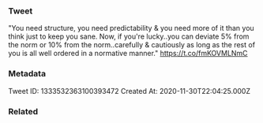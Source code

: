### Tweet
"You need structure, you need predictability &amp; you need more of it than you think just to keep you sane. Now, if you're lucky..you can deviate 5% from the norm or 10% from the norm..carefully &amp; cautiously as long as the rest of you is all well ordered in a normative manner." https://t.co/fmKOVMLNmC

### Metadata
Tweet ID: 1333532363100393472
Created At: 2020-11-30T22:04:25.000Z

### Related

